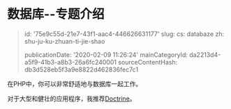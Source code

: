 数据库--专题介绍
=========

> id: '75e9c55d-21e7-43f1-aac4-446626631177'
> slug:
> 	cs: databaze
> 	zh: shu-ju-ku-zhuan-ti-jie-shao
> 
> publicationDate: '2020-02-09 11:26:24'
> mainCategoryId: da2213d4-a5f9-41b3-a8b3-26a6fc240001
> sourceContentHash: db3d528eb5f3a9e8822d462836fec7c1

在PHP中，你可以非常舒适地与数据库一起工作。

对于大型和健壮的应用程序，我推荐<a href="https://github.com/baraja-core/doctrine">Doctrine</a>。
